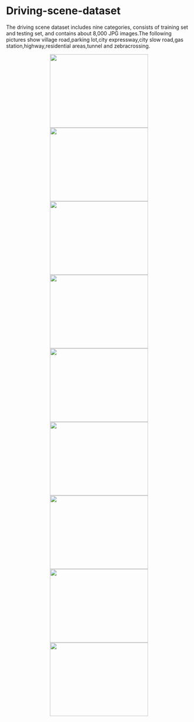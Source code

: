 # Driving-scene-dataset
The driving scene dataset includes nine categories, consists of training set and testing set, and contains about 8,000 JPG images.The following pictures show village road,parking lot,city expressway,city slow road,gas station,highway,residential areas,tunnel and zebracrossing.

<div align="center">
<img src="https://github.com/Qiu1998/Driving-scene-dataset/blob/master/Examples/Country%20Road.png" height="200" width="267" >

<img src="https://github.com/Qiu1998/Driving-scene-dataset/blob/master/Examples/Parking%20Lot.png" height="200" width="267" >

<img src="https://github.com/Qiu1998/Driving-scene-dataset/blob/master/Examples/Urban%20Expressway.png" height="200" width="267">

<div>
  
<div align="center">
<img src="https://github.com/Qiu1998/Driving-scene-dataset/blob/master/Examples/Urban%20Slow%20Way.png" height="200" width="267" >

<img src="https://github.com/Qiu1998/Driving-scene-dataset/blob/master/Examples/Gas%20Station.png" height="200" width="267" >

<img src="https://github.com/Qiu1998/Driving-scene-dataset/blob/master/Examples/Highway.png" height="200" width="267">

<div>
  
<div align="center">
<img src="https://github.com/Qiu1998/Driving-scene-dataset/blob/master/Examples/Residential%20Areas.png" height="200" width="267" >

<img src="https://github.com/Qiu1998/Driving-scene-dataset/blob/master/Examples/Tunnel.png" height="200" width="267" >

<img src="https://github.com/Qiu1998/Driving-scene-dataset/blob/master/Examples/Zebra%20Crossing.png" height="200" width="267">

<div>

